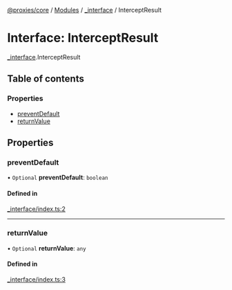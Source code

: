 [@proxies/core](../README.md) / [Modules](../modules.md) / [_interface](../modules/_interface.md) / InterceptResult

# Interface: InterceptResult

[_interface](../modules/_interface.md).InterceptResult

## Table of contents

### Properties

- [preventDefault](_interface.InterceptResult.md#preventdefault)
- [returnValue](_interface.InterceptResult.md#returnvalue)

## Properties

### preventDefault

• `Optional` **preventDefault**: `boolean`

#### Defined in

[_interface/index.ts:2](https://github.com/canguser/proxies/blob/0a04f76/modules/core/main/_interface/index.ts#L2)

___

### returnValue

• `Optional` **returnValue**: `any`

#### Defined in

[_interface/index.ts:3](https://github.com/canguser/proxies/blob/0a04f76/modules/core/main/_interface/index.ts#L3)
